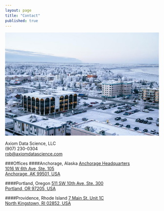 ```yaml
---
layout: page
title: "Contact"
published: true
---
```


<img src="/assets/page_content/contact/headquarters2.jpg" class="pull-right thumbnail col-md-5 col-xs-12 img-responsive" />

<!-- If you have a problem, if no-one else can help, and if you can find them, maybe you can hire the A-Team. -->

Axiom Data Science, LLC  
(907) 230-0304  
<a href="mailto:rob@axiomdatascience.com">rob@axiomdatascience.com</a>

###Offices
####Anchorage, Alaska
<a href="https://www.google.com/maps/place/1019+W+6th+Ave,+Anchorage,+AK+99501/@61.2165916,-149.9020805,14z" target="_blank">Anchorage Headquarters<br /> 
1016 W 6th Ave, Ste. 105<br /> 
Anchorage, AK 99501, USA </a>

####Portland, Oregon
<a href="https://www.google.com/maps/place/511+SW+10th+Ave+%23300,+Portland,+OR+97205/@45.5211696,-122.6818363,17z" target="_blank">511 SW 10th Ave, Ste. 300<br />
Portland, OR 97205, USA</a>

####Providence, Rhode Island
<a href="https://www.google.com/maps/place/7+Main+St+%231c,+North+Kingstown,+RI+02852/@41.571378,-71.451796,17z" target="_blank"> 7 Main St, Unit 1C<br />
North Kingstown, RI 02852, USA</a>
